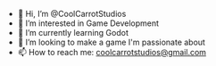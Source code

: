 - 👋 Hi, I’m @CoolCarrotStudios
- 👀 I’m interested in Game Development
- 🌱 I’m currently learning Godot
- 💞️ I’m looking to make a game I'm passionate about
- 📫 How to reach me: coolcarrotstudios@gmail.com

<!---
CoolCarrotStudios/CoolCarrotStudios is a ✨ special ✨ repository because its `README.md` (this file) appears on your GitHub profile.
You can click the Preview link to take a look at your changes.
--->

